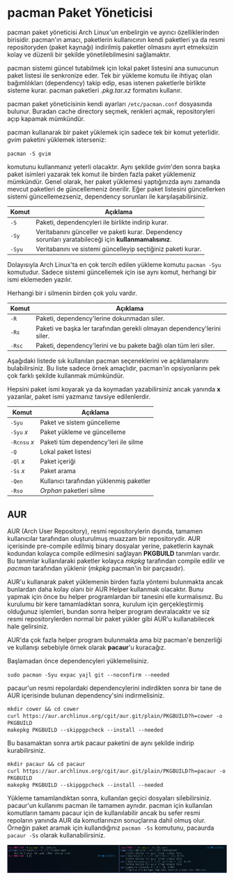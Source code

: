 # pacman Paket Yöneticisi

pacman paket yöneticisi Arch Linux'un enbelirgin ve ayırıcı özelliklerinden birisidir. pacman'ın amacı, paketlerin kullanıcının kendi paketleri ya da resmi repositoryden (paket kaynağı) indirilmiş paketler olmasını ayırt etmeksizin kolay ve düzenli bir şekilde yönetilebilmesini sağlamaktır. 

pacman sistemi güncel tutabilmek için lokal paket listesini ana sunucunun paket listesi ile senkronize eder. Tek bir yükleme komutu ile ihtiyaç olan bağımlılıkları (dependency) takip edip, esas istenen paketlerle birlikte sisteme kurar. pacman paketleri _.pkg.tar.xz_ formatını kullanır.

pacman paket yöneticisinin kendi ayarları `/etc/pacman.conf` dosyasında bulunur. Buradan cache directory seçmek, renkleri açmak, repositoryleri açıp kapamak mümkündür. 

pacman kullanarak bir paket yüklemek için sadece tek bir komut yeterlidir. _gvim_ paketini yüklemek isterseniz:

`pacman -S gvim`

komutunu kullanmanız yeterli olacaktır. Aynı şekilde _gvim_'den sonra başka paket isimleri yazarak tek komut ile birden fazla paket yüklemeniz mümkündür. Genel olarak, her paket yüklemesi yaptığınızda aynı zamanda mevcut paketleri de güncellemeniz önerilir. Eğer paket listesini güncellerken sistemi güncellemezseniz, dependency sorunları ile karşılaşabilirsiniz.

| Komut  | Açıklama                                                                                                      |
| -      | -                                                                                                             |
| `-S`   | Paketi, dependencyleri ile birlikte indirip kurar.                                                            |
| `-Sy`  | Veritabanını günceller ve paketi kurar. Dependency </br>sorunları yaratabileceği için  __kullanmamalısınız__. |
| `-Syu` | Veritabanını ve sistemi güncelleyip seçtiğiniz paketi kurar.                                                  |

Dolayısıyla Arch Linux'ta en çok tercih edilen  yükleme komutu `pacman -Syu ` komutudur. Sadece sistemi güncellemek için ise aynı komut, herhangi bir  ismi eklemeden yazılır. 

Herhangi bir i silmenin birden çok yolu vardır.

| Komut  | Açıklama                                                                |
| -      | -                                                                       |
| `-R`   | Paketi, dependency'lerine dokunmadan siler.                             |
| `-Rs`  | Paketi ve başka ler tarafından gerekli olmayan dependency'lerini siler. |
| `-Rsc` | Paketi, dependency'lerini ve bu pakete bağlı olan tüm leri siler.       |

Aşağıdaki listede sık kullanılan pacman seçeneklerini ve açıklamalarını bulabilirsiniz. Bu liste sadece örnek amaçlıdır, pacman'in opsiyonlarını pek çok farklı şekilde kullanmak mümkündür. 

Hepsini paket ismi koyarak ya da koymadan yazabilirsiniz ancak yanında __x__ yazanlar, paket ismi yazmanız tavsiye edilenlerdir.

| Komut        | Açıklama                                |
| -            | -                                       |
| `-Syu`       | Paket ve sistem güncelleme              |
| `-Syu` _x_   | Paket yükleme ve güncelleme             |
| `-Rcnsu` _x_ | Paketi tüm dependency'leri ile silme    |
| `-Q`         | Lokal paket listesi                     |
| `-Ql` _x_    | Paket içeriği                           |
| `-Ss` _x_    | Paket arama                             |
| `-Qen`       | Kullanıcı tarafından yüklenmiş paketler |
| `-Rso`       | _Orphan_ paketleri silme                |

## AUR

AUR (Arch User Repository), resmi repositorylerin dışında, tamamen kullanıcılar tarafından oluşturulmuş muazzam bir repositorydir. AUR içerisinde pre-compile edilmiş binary dosyalar yerine, paketlerin kaynak kodundan kolayca compile edilmesini sağlayan __PKGBUILD__ tanımları vardır. Bu tanımlar kullanılaraki paketler kolayca _mkpkg_ tarafından compile edilir ve _pacman_ tarafından yüklenir (_mkpkg_ pacman'in bir parçasıdır). 

AUR'u kullanarak paket yüklemenin birden fazla yöntemi bulunmakta ancak bunlardan daha kolay olanı bir AUR Helper kullanmak olacaktır. Bunu yapmak için önce bu helper programlardan bir tanesini elle kurmalısınız. Bu kurulumu bir kere tamamladıktan sonra, kurulum için gerçekleştirmiş olduğunuz işlemleri, bundan sonra helper program devralacaktır ve siz resmi repositorylerden normal bir paket yükler gibi AUR'u kullanabilecek hale gelirsiniz.

AUR'da çok fazla helper program bulunmakta ama biz pacman'e benzerliği ve kullanışı sebebiyle örnek olarak __pacaur__'u kuracağız.

Başlamadan önce dependencyleri yüklemelisiniz. 

`sudo pacman -Syu expac yajl git --noconfirm --needed`

pacaur'un resmi repolardaki dependencylerini indirdikten sonra bir tane de AUR içerisinde bulunan dependency'sini indirmelisiniz.

```
mkdir cower && cd cower
curl https://aur.archlinux.org/cgit/aur.git/plain/PKGBUILD?h=cower -o PKGBUILD
makepkg PKGBUILD --skippgpcheck --install --needed
```
Bu basamaktan sonra artık pacaur paketini de aynı şekilde indirip kurabilirsiniz.

```
mkdir pacaur && cd pacaur
curl https://aur.archlinux.org/cgit/aur.git/plain/PKGBUILD?h=pacaur -o PKGBUILD
makepkg PKGBUILD --skippgpcheck --install --needed
```
Yükleme tamamlandıktan sonra, kullanılan geçici dosyaları silebilirsiniz. pacaur'un kullanımı pacman ile tamamen aynıdır. pacman için kullanılan komutların tamamı pacaur için de kullanılabilir ancak bu sefer resmi repoların yanında AUR da komutlarınızın sonuçlarına dahil olmuş olur. Örneğin paket aramak için kullandığınız `pacman -Ss` komutunu, pacaurda `pacaur -Ss` olarak kullanabilirsiniz.

![](a14.png)
